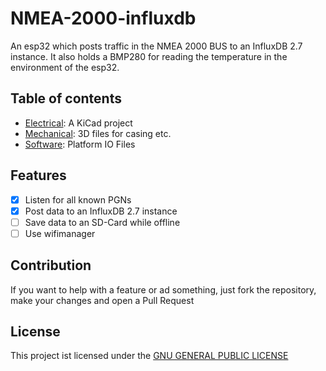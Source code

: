 # NMEA-2000-influxdb
An esp32 which posts traffic in the NMEA 2000 BUS to an InfluxDB 2.7 instance.
It also holds a BMP280 for reading the temperature in the environment of the esp32.

## Table of contents

- [Electrical](/Electrical): A KiCad project
- [Mechanical](/Mechanical): 3D files for casing etc.
- [Software](/Software): Platform IO Files

## Features

- [x] Listen for all known PGNs
- [x] Post data to an InfluxDB 2.7 instance
- [ ] Save data to an SD-Card while offline 
- [ ] Use wifimanager

## Contribution

If you want to help with a feature or ad something, just fork the repository, make your changes and open a Pull Request

## License

This project ist licensed under the [GNU GENERAL PUBLIC LICENSE](/LICENSE)
